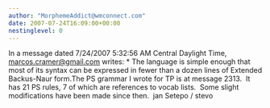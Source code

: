 ```yaml
---
author: "MorphemeAddict@wmconnect.com"
date: 2007-07-24T16:09:00+00:00
nestinglevel: 0
---
```

In a message dated 7/24/2007 5:32:56 AM Central Daylight Time, [marcos.cramer@gmail.com](mailto://marcos.cramer@gmail.com) writes:
\* The language is simple enough that most of its syntax can be expressed in fewer than a dozen lines of Extended Backus-Naur form.The PS grammar I wrote for TP is at message 2313.  It has 21 PS rules, 7 of which are references to vocab lists.  Some slight modifications have been made since then.  jan Setepo / stevo